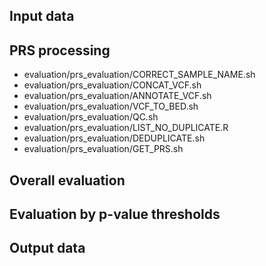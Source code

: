## Input data

## PRS processing

- evaluation/prs_evaluation/CORRECT_SAMPLE_NAME.sh
- evaluation/prs_evaluation/CONCAT_VCF.sh
- evaluation/prs_evaluation/ANNOTATE_VCF.sh
- evaluation/prs_evaluation/VCF_TO_BED.sh
- evaluation/prs_evaluation/QC.sh
- evaluation/prs_evaluation/LIST_NO_DUPLICATE.R
- evaluation/prs_evaluation/DEDUPLICATE.sh
- evaluation/prs_evaluation/GET_PRS.sh

## Overall evaluation

## Evaluation by p-value thresholds

## Output data